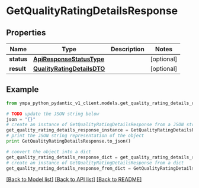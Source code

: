 # GetQualityRatingDetailsResponse


## Properties
Name | Type | Description | Notes
------------ | ------------- | ------------- | -------------
**status** | [**ApiResponseStatusType**](ApiResponseStatusType.md) |  | [optional] 
**result** | [**QualityRatingDetailsDTO**](QualityRatingDetailsDTO.md) |  | [optional] 

## Example

```python
from ympa_python_pydantic_v1_client.models.get_quality_rating_details_response import GetQualityRatingDetailsResponse

# TODO update the JSON string below
json = "{}"
# create an instance of GetQualityRatingDetailsResponse from a JSON string
get_quality_rating_details_response_instance = GetQualityRatingDetailsResponse.from_json(json)
# print the JSON string representation of the object
print GetQualityRatingDetailsResponse.to_json()

# convert the object into a dict
get_quality_rating_details_response_dict = get_quality_rating_details_response_instance.to_dict()
# create an instance of GetQualityRatingDetailsResponse from a dict
get_quality_rating_details_response_from_dict = GetQualityRatingDetailsResponse.from_dict(get_quality_rating_details_response_dict)
```
[[Back to Model list]](../README.md#documentation-for-models) [[Back to API list]](../README.md#documentation-for-api-endpoints) [[Back to README]](../README.md)


